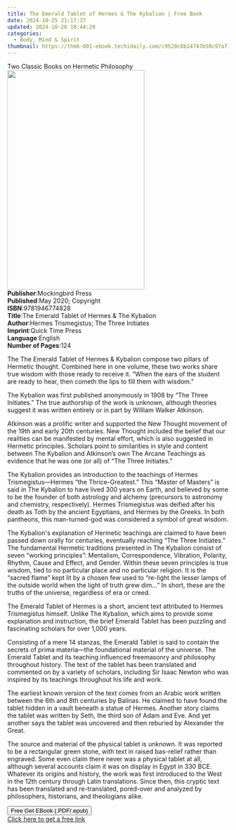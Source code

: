 ```yaml
---
title: The Emerald Tablet of Hermes & The Kybalion | Free Book
date: 2024-10-25 21:17:37
updated: 2024-10-26 10:44:29
categories:
  - Body, Mind & Spirit
thumbnail: https://thmb-001-ebook.techidaily.com/c9520c8b14747b50c97af1f50f89e29c8c0f23f3182f9c5af2296d8a8303bbda.jpg
---
```

<main id="book-container">
  <div class="flex flex-col">
    <div class="book-brief flex-1 py-6 px-4 sm:p-6 md:py-10 md:px-8">
      <!-- brief-->
      <div class="book-brief-main">
        Two Classic Books on Hermetic Philosophy
      </div>
    </div>
    <div
      class="book-meta-info flex-1 grid gap-4 col-start-1 col-end-3 row-start-1 sm:mb-6 sm:grid-cols-4 lg:gap-6 lg:col-start-2 lg:row-end-6 lg:row-span-6 lg:mb-0"
    >
      <div
        class="book-meta-info-left place-content-center mt-4 p-4 text-sm leading-6 col-start-2 col-span-2 dark:text-slate-400"
      >
        <img
          class="w-full h-500 object-cover rounded-lg sm:h-255 sm:col-span-2 lg:col-span-full"
          src="https://img-001-ebook.techidaily.com/be2e4c8a8890e03f39e019ae71b8a0d0cbc11626f6491ddd86e18298bd5bbd00.jpg"
          alt=""
          width="312"
          height="500"
        />
      </div>
      <div
        class="book-meta-info-right mt-2 col-start-1 row-start-2 col-span-3 self-center"
      >
        <!-- meta data  -->
        <div class="flex flex-col px-4 md:px-8">
          <div class="flex-1">
            <strong>Publisher</strong>:<span class="px-2"
              >Mockingbird Press</span
            >
          </div>
          <div class="flex-1">
            <strong>Published</strong>:<span class="px-2"
              >May 2020; Copyright</span
            >
          </div>
          <div class="flex-1">
            <strong>ISBN</strong>:<span class="px-2">9781946774828</span>
          </div>
          <div class="flex-1">
            <strong>Title</strong>:<span class="px-2"
              >The Emerald Tablet of Hermes &amp; The Kybalion</span
            >
          </div>
          <div class="flex-1">
            <strong>Author</strong>:<span class="px-2"
              >Hermes Trismegistus; The Three Initiates</span
            >
          </div>
          <div class="flex-1">
            <strong>Imprint</strong>:<span class="px-2">Quick Time Press</span>
          </div>
          <div class="flex-1">
            <strong>Language</strong>:<span class="px-2">English</span>
          </div>
          <div class="flex-1">
            <strong>Number of Pages</strong>:<span class="px-2">124</span>
          </div>
        </div>
      </div>
    </div>
    <div class="book-description flex-1 py-6 px-4 sm:p-6 md:py-10 md:px-8">
      <div class="book-description-main">
        <div accordion-content="" id="description">
          <p>
            The The Emerald Tablet of Hermes &amp; Kybalion compose two pillars
            of Hermetic thought. Combined here in one volume, these two works
            share true wisdom with those ready to receive it. “When the ears of
            the student are ready to hear, then cometh the lips to fill them
            with wisdom.”
          </p>
          <p>
            The Kybalion was first published anonymously in 1908 by “The Three
            Initiates.” The true authorship of the work is unknown, although
            theories suggest it was written entirely or in part by William
            Walker Atkinson.
          </p>
          <p>
            Atkinson was a prolific writer and supported the New Thought
            movement of the 19th and early 20th centuries. New Thought included
            the belief that our realities can be manifested by mental effort,
            which is also suggested in Hermetic principles. Scholars point to
            similarities in style and content between The Kybalion and
            Atkinson’s own The Arcane Teachings as evidence that he was one (or
            all) of “The Three Initiates.”
          </p>
          <p>
            The Kybalion provides an introduction to the teachings of Hermes
            Trismegistus—Hermes “the Thrice-Greatest.” This “Master of Masters”
            is said in The Kybalion to have lived 300 years on Earth, and
            believed by some to be the founder of both astrology and alchemy
            (precursors to astronomy and chemistry, respectively). Hermes
            Trismegistus was deified after his death as Toth by the ancient
            Egyptians, and Hermes by the Greeks. In both pantheons, this
            man-turned-god was considered a symbol of great wisdom.
          </p>
          <p>
            The Kybalion's explanation of Hermetic teachings are claimed to have
            been passed down orally for centuries, eventually reaching “The
            Three Initiates.” The fundamental Hermetic traditions presented in
            The Kybalion consist of seven “working principles”: Mentalism,
            Correspondence, Vibration, Polarity, Rhythm, Cause and Effect, and
            Gender. Within these seven principles is true wisdom, tied to no
            particular place and no particular religion. It is the “sacred
            flame” kept lit by a chosen few used to “re-light the lesser lamps
            of the outside world when the light of truth grew dim…” In short,
            these are the truths of the universe, regardless of era or creed.
          </p>
          <p>
            The Emerald Tablet of Hermes is a short, ancient text attributed to
            Hermes Trismegistus himself. Unlike The Kybalion, which aims to
            provide some explanation and instruction, the brief Emerald Tablet
            has been puzzling and fascinating scholars for over 1,000 years.
          </p>
          <p>
            Consisting of a mere 14 stanzas, the Emerald Tablet is said to
            contain the secrets of prima materia—the foundational material of
            the universe. The Emerald Tablet and its teaching influenced
            freemasonry and philosophy throughout history. The text of the
            tablet has been translated and commented on by a variety of
            scholars, including Sir Isaac Newton who was inspired by its
            teachings throughout his life and work.
          </p>
          <p>
            The earliest known version of the text comes from an Arabic work
            written between the 6th and 8th centuries by Balinas. He claimed to
            have found the tablet hidden in a vault beneath a statue of Hermes.
            Another story claims the tablet was written by Seth, the third son
            of Adam and Eve. And yet another says the tablet was uncovered and
            then reburied by Alexander the Great.
          </p>
          <p>
            The source and material of the physical tablet is unknown. It was
            reported to be a rectangular green stone, with text in raised
            bas-relief rather than engraved. Some even claim there never was a
            physical tablet at all, although several accounts claim it was on
            display in Egypt in 330 BCE. Whatever its origins and history, the
            work was first introduced to the West in the 12th century through
            Latin translations. Since then, this cryptic text has been
            translated and re-translated, pored-over and analyzed by
            philosophers, historians, and theologians alike.
          </p>
        </div>
        <div class="accordion-fader"></div>
      </div>
    </div>
    <div class="book-excerpts flex-1 py-6 px-4 sm:p-6 md:py-10 md:px-8"></div>
    <div
      class="book-about-author flex-1 py-6 px-4 sm:p-6 md:py-10 md:px-8"
    ></div>
    <div class="book-free-get flex-1 py-6 px-4 sm:p-6 md:py-10 md:px-8">
      <button
        id="btn-free-get"
        class="bg-blue-500 hover:bg-blue-700 text-white font-bold py-2 px-4 rounded"
      >
        Free Get EBook (.PDF/.epub)
      </button>
      <div id="countdown-display" class="px-2 text-lg mt-2"></div>
      <a
        id="free-link"
        class="hidden bg-blue-500 hover:bg-blue-700 text-white font-bold py-2 px-4 rounded"
        href="https://www.ebooks.com/en-us/book/210054992/the-emerald-tablet-of-hermes-the-kybalion/hermes-trismegistus/"
        target="_blank"
        >Click here to get a free link</a
      >
    </div>
    <script>
      let countdownTime = 0;
      let countdownInterval = null;
      document
        .getElementById('btn-free-get')
        .addEventListener('click', startCountdown);
      function startCountdown() {
        countdownTime = new Date().getTime() + 60000 * 3;
        countdownInterval = setInterval(updateCountdown, 1000);
        document.getElementById('btn-free-get').disabled = true;
        document
          .getElementById('btn-free-get')
          .classList.add('bg-gray-500', 'cursor-not-allowed');
      }
      function updateCountdown() {
        let currentTime = new Date().getTime();
        let timeLeft = countdownTime - currentTime;
        let secondsLeft = Math.floor(timeLeft / 1000);
        document.getElementById('countdown-display').innerHTML =
          `Remaining time: ${secondsLeft} seconds.`;
        if (secondsLeft <= 0) {
          clearInterval(countdownInterval);
          document.getElementById('btn-free-get').classList.add('hidden');
          document.getElementById('free-link').classList.remove('hidden');
          document.getElementById('countdown-display').innerHTML = '';
        }
      }
    </script>
  </div>
</main>
